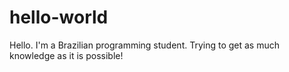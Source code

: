 # hello-world

Hello. I'm a Brazilian programming student. Trying to get as much knowledge as it is possible!
